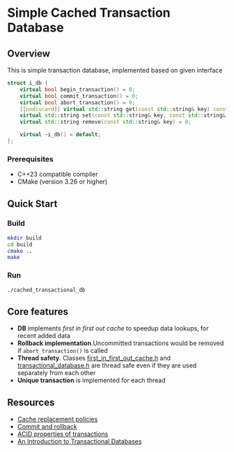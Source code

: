 # Simple Cached Transaction Database 

## Overview

This is simple transaction database, implemented based on given interface 
```cpp
struct i_db {
    virtual bool begin_transaction() = 0;
    virtual bool commit_transaction() = 0;
    virtual bool abort_transaction() = 0;
    [[nodiscard]] virtual std::string get(const std::string& key) const = 0;
    virtual std::string set(const std::string& key, const std::string& data) = 0;
    virtual std::string remove(const std::string& key) = 0;

    virtual ~i_db() = default;
};
```

### Prerequisites
- C++23 compatible compiler
- CMake (version 3.26 or higher)

## Quick Start

### Build
```bash
mkdir build
cd build
cmake ..
make
```

### Run

```bash
./cached_transactional_db
```

## Core features

 - **DB** implements *first in first out cache* to speedup data lookups, for recent added data
 - **Rollback implementation**.Uncommitted transactions would be removed if `abort_transaction()` is called
 - **Thread safety**. Classes [first_in_first_out_cache.h](src%2Fincludes%2Fcashes%2Ffirst_in_first_out_cache.h) and [transactional_database.h](src%2Fincludes%2Fdbs%2Ftransactional_database.h) are thread safe even if they are used separately from each other
 - **Unique transaction** is implemented for each thread

## Resources 

- [Cache replacement policies](https://en.wikipedia.org/wiki/Cache_replacement_policies)
- [Commit and rollback](https://www.ibm.com/docs/en/cics-ts/5.4?topic=processing-commit-rollback)
- [ACID properties of transactions](https://www.ibm.com/docs/en/cics-ts/5.4?topic=processing-acid-properties-transactions)
- [An Introduction to Transactional Databases](https://www.mongodb.com/databases/types/transactional-databases)
